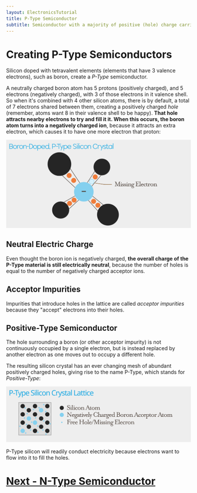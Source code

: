 ```yaml
---
layout: ElectronicsTutorial
title: P-Type Semiconductor
subtitle: Semiconductor with a majority of positive (hole) charge carriers.
---
```


# Creating P-Type Semiconductors

Silicon doped with tetravalent elements (elements that have 3 valence electrons), such as boron, create a _P-Type_ semiconductor.

A neutrally charged boron atom has 5 protons (positively charged), and 5 electrons (negatively charged), with 3 of those electrons in it valence shell. So when it's combined with 4 other silicon atoms, there is by default, a total of 7 electrons shared between them, creating a positively charged _hole_ (remember, atoms want 8 in their valence shell to be happy). **That hole attracts nearby electrons to try and fill it it. When this occurs, the boron atom turns into a negatively charged ion**, because it attracts an extra electron, which causes it to have one more electron that proton:

![](../Support_Files/P-Type_Silicon_Crystal.svg)

## Neutral Electric Charge

Even thought the boron ion is negatively charged, **the overall charge of the P-Type material is still electrically neutral**, because the number of holes is equal to the number of negatively charged acceptor ions.

## Acceptor Impurities

Impurities that introduce holes in the lattice are called _acceptor impurities_ because they "accept" electrons into their holes.

## Positive-Type Semiconductor

The hole surrounding a boron (or other acceptor impurity) is not continuously occupied by a single electron, but is instead replaced by another electron as one moves out to occupy a different hole. 

The resulting silicon crystal has an ever changing mesh of abundant positively charged holes, giving rise to the name P-Type, which stands for _Positive-Type_:

![Illustration of P-Type silicon crystal lattice in which there are a few boron atoms in the lattice that are negatively charged, and throughout the lattice are free holes where electrons are missing.](../Support_Files/P-Type_Silicon_Crystal_Lattice.svg)

P-Type silicon will readily conduct electricity because electrons want to flow into it to fill the holes.

# [Next - N-Type Semiconductor](../N-Type)